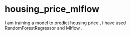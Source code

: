 # housing_price_mlflow
I am training a model to predict housing price , i have used RandomForestRegressor and Mlflow .
